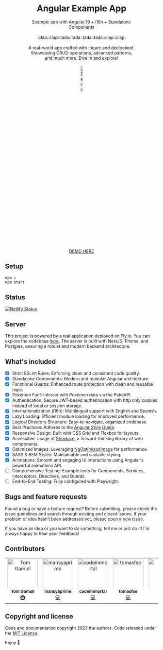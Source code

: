 <div align="center" style="text-align: center; width: 70%; margin: 0 auto;">
  <h1 align="center">Angular Example App</h1>

  <p align="center">
    Example app with Angular 19 + i18n + Standalone Components
    <br>
    <br>
    :clap::clap::tada::tada::tada::tada::clap::clap:
    <br>
    <br>
    A real-world app crafted with :heart: and dedication!. Showcasing CRUD operations, advanced patterns, and much more. Dive in and explore!
    <br>
    <br>
    <img style="width: 15%; margin: 0 auto;" src="https://res.cloudinary.com/ismaestro/image/upload/v1735164052/angularexampleapp/ash-pikachu_dem2w0.png" alt="Demo example"/>
    <br>
    <br>
    <a href="https://angular-example-app.netlify.app/">DEMO HERE</a>
  </p>
</div>

## Setup

```bash
npm i
npm start
```

## Status

[![Netlify Status](https://api.netlify.com/api/v1/badges/f593abee-25b9-424a-bd54-6bc52aff7230/deploy-status)](https://app.netlify.com/sites/angular-example-app/deploys)

## Server

This project is powered by a real application deployed on Fly.io. You can explore the codebase [here](https://github.com/Ismaestro/nestjs-example-app).
The server is built with NestJS, Prisma, and Postgres, ensuring a robust and modern backend architecture.

## What's included

- [x] Strict ESLint Rules: Enforcing clean and consistent code quality.
- [x] Standalone Components: Modern and modular Angular architecture.
- [x] Functional Guards: Enhanced route protection with clean and reusable logic.
- [x] Pokémon Fun!: Interact with Pokémon data via the PokeAPI.
- [x] Authentication: Secure JWT-based authentication with http only cookies instead of local or session storage.
- [x] Internationalization (i18n): Multilingual support with English and Spanish.
- [x] Lazy Loading: Efficient module loading for improved performance.
- [x] Logical Directory Structure: Easy-to-navigate, organized codebase.
- [x] Best Practices: Adheres to the [Angular Style Guide](https://angular.io/guide/styleguide).
- [x] Responsive Design: Built with CSS Grid and Flexbox for layouts.
- [x] Accessible: Usage of [Shoelace](https://shoelace.style/), a forward-thinking library of web components.
- [x] Optimized Images: Leveraging [NgOptimizedImage](https://angular.io/guide/image-directive) for performance.
- [x] SASS & BEM Styles: Maintainable and scalable styling.
- [x] Animations: Smooth and engaging UI interactions using Angular's powerful animations API.
- [ ] Comprehensive Testing: Example tests for Components, Services, Interceptors, Directives, and Guards.
- [ ] End-to-End Testing: Fully configured with Playwright.

## Bugs and feature requests

Found a bug or have a feature request? Before submitting, please check the issue guidelines and search through existing and closed issues. If your problem or idea hasn’t been addressed yet, [please open a new issue](https://github.com/Ismaestro/angular-example-app/issues/new).

If you have an idea or you want to do something, tell me or just do it! I'm always happy to hear
your feedback!

## Contributors

<!-- ALL-CONTRIBUTORS-LIST:START - Do not remove or modify this section -->
<!-- prettier-ignore-start -->
<!-- markdownlint-disable -->
<table>
  <tbody>
    <tr>
      <td align="center" valign="top" width="14.28%"><a href="https://magicalyak.org"><img src="https://avatars.githubusercontent.com/u/6165889?v=4?s=100" width="100px;" alt="Tom Gamull"/><br /><sub><b>Tom Gamull</b></sub></a><br /><a href="#infra-magicalyak" title="Infrastructure (Hosting, Build-Tools, etc)">🚇</a></td>
      <td align="center" valign="top" width="14.28%"><a href="https://github.com/mansya"><img src="https://avatars.githubusercontent.com/u/33461607?v=4?s=100" width="100px;" alt="mansyaprime"/><br /><sub><b>mansyaprime</b></sub></a><br /><a href="#code-mansya" title="Code">💻</a></td>
      <td align="center" valign="top" width="14.28%"><a href="https://github.com/codeimmortal"><img src="https://avatars.githubusercontent.com/u/16804408?v=4?s=100" width="100px;" alt="codeimmortal"/><br /><sub><b>codeimmortal</b></sub></a><br /><a href="#code-codeimmortal" title="Code">💻</a></td>
      <td align="center" valign="top" width="14.28%"><a href="https://github.com/tomasfse"><img src="https://avatars.githubusercontent.com/u/22914697?v=4?s=100" width="100px;" alt="tomasfse"/><br /><sub><b>tomasfse</b></sub></a><br /><a href="#code-tomasfse" title="Code">💻</a></td>
      <td align="center" valign="top" width="14.28%"><a href="https://golu7679.github.io"><img src="https://avatars.githubusercontent.com/u/55990159?v=4?s=100" width="100px;" alt="golu"/><br /><sub><b>golu</b></sub></a><br /><a href="#code-golu7679" title="Code">💻</a></td>
    </tr>
  </tbody>
</table>

<!-- markdownlint-restore -->
<!-- prettier-ignore-end -->

<!-- ALL-CONTRIBUTORS-LIST:END -->

## Copyright and license

Code and documentation copyright 2023 the authors. Code released under the
[MIT License](https://github.com/Ismaestro/angular-example-app/blob/master/LICENSE).

Enjoy :metal:
